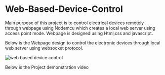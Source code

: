 # Web-Based-Device-Control

Main purpose of this project is to control electrical devices remotely through
webpage using Nodemcu which creates a local web server using access point
mode.
Webpage is designed using Html,css and javascript.

Below is the Webpage design to control the electronic devices through local web server using websocket protocol.

![web based device control](https://user-images.githubusercontent.com/86315266/218648328-158bee69-9257-4de8-a17c-b89c3617e7c8.gif)

Below is the Project demonstration video



